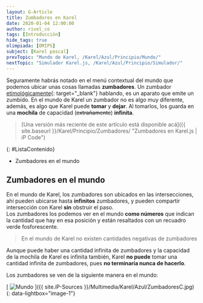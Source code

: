 ```yaml
---
layout: G-Article
title: Zumbadores en Karel
date: 2020-01-04 12:00:00
author: rivel_co
tags: [Introducción]
hide_tags: true
olimpiada: [OMIPS]
subject: [Karel pascal]
prevTopic: "Mundo de Karel, /Karel/Azul/Principio/Mundo/"
nextTopic: "Simulador Karel.js, /Karel/Azul/Principio/Simulador/"
---
```


Seguramente habrás notado en el menú contextual del mundo que podemos ubicar unas cosas llamadas **zumbadores**. Un zumbador [etimológicamente](http://definicion.de/etimologia/){: target="_blank"} hablando, es un aparato que emite un zumbido. En el mundo de Karel un zumbador no es algo muy diferente, además, es algo que Karel puede **tomar** y **dejar**. Al tomarlos, los guarda en una **mochila** de capacidad (<s>extrañamente</s>) **infinita**.

> [Una versión más reciente de este artículo está disponible acá]({{ site.baseurl }}/Karel/Principio/Zumbadores/ "Zumbadores en Karel.js &vert; iP Code")

{: #ListaContenido}
- Zumbadores en el mundo

## Zumbadores en el mundo

En el mundo de Karel, los zumbadores son ubicados en las intersecciones, ahí pueden ubicarse hasta **infinitos** zumbadores, y pueden compartir intersección con Karel **sin** obstruir el paso. <br>
Los zumbadores los podemos ver en el mundo **como números** que indican la cantidad que hay en esa posición y están resaltados con un recuadro verde fosforescente.

> En el mundo de Karel no existen cantidades negativas de zumbadores

Aunque puede haber una cantidad infinita de zumbadores y la capacidad de la mochila de Karel es infinita también, Karel **no puede** tomar una cantidad infinita de zumbadores, pues **no terminaría nunca de hacerlo**.

Los zumbadores se ven de la siguiente manera en el mundo:

[<picture>
	<source media="(min-width: 700px)" srcset="{{ site.iP-Sources }}/Multimedia/Karel/Azul/Zumbadores.jpg">
	<img class="Imagen" src="{{ site.iP-Sources }}/Multimedia/Karel/Azul/ZumbadoresC.jpg" alt="Mundo">
</picture>]({{ site.iP-Sources }}/Multimedia/Karel/Azul/ZumbadoresC.jpg){: data-lightbox="image-1"}